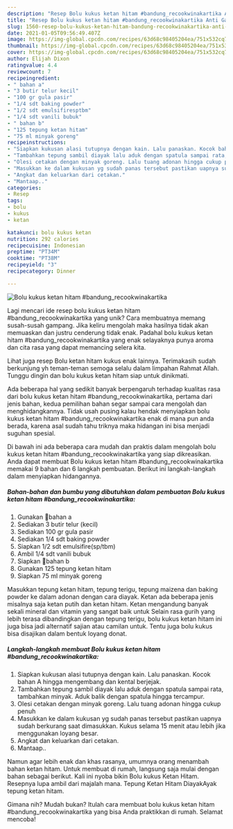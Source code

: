 ```yaml
---
description: "Resep Bolu kukus ketan hitam #bandung_recookwinakartika Anti Gagal"
title: "Resep Bolu kukus ketan hitam #bandung_recookwinakartika Anti Gagal"
slug: 1560-resep-bolu-kukus-ketan-hitam-bandung-recookwinakartika-anti-gagal
date: 2021-01-05T09:56:49.407Z
image: https://img-global.cpcdn.com/recipes/63d68c98405204ea/751x532cq70/bolu-kukus-ketan-hitam-bandung_recookwinakartika-foto-resep-utama.jpg
thumbnail: https://img-global.cpcdn.com/recipes/63d68c98405204ea/751x532cq70/bolu-kukus-ketan-hitam-bandung_recookwinakartika-foto-resep-utama.jpg
cover: https://img-global.cpcdn.com/recipes/63d68c98405204ea/751x532cq70/bolu-kukus-ketan-hitam-bandung_recookwinakartika-foto-resep-utama.jpg
author: Elijah Dixon
ratingvalue: 4.4
reviewcount: 7
recipeingredient:
- " bahan a"
- "3 butir telur kecil"
- "100 gr gula pasir"
- "1/4 sdt baking powder"
- "1/2 sdt emulsifiresptbm"
- "1/4 sdt vanili bubuk"
- " bahan b"
- "125 tepung ketan hitam"
- "75 ml minyak goreng"
recipeinstructions:
- "Siapkan kukusan alasi tutupnya dengan kain. Lalu panaskan. Kocok bahan A hingga mengembang dan kental berjejak."
- "Tambahkan tepung sambil diayak lalu aduk dengan spatula sampai rata, tambahkan minyak. Aduk balik dengan spatula hingga tercampur."
- "Olesi cetakan dengan minyak goreng. Lalu tuang adonan hingga cukup penuh"
- "Masukkan ke dalam kukusan yg sudah panas tersebut pastikan uapnya sudah berkurang saat dimasukkan. Kukus selama 15 menit atau lebih jika menggunakan loyang besar."
- "Angkat dan keluarkan dari cetakan."
- "Mantaap.."
categories:
- Resep
tags:
- bolu
- kukus
- ketan

katakunci: bolu kukus ketan 
nutrition: 292 calories
recipecuisine: Indonesian
preptime: "PT34M"
cooktime: "PT38M"
recipeyield: "3"
recipecategory: Dinner

---
```



![Bolu kukus ketan hitam #bandung_recookwinakartika](https://img-global.cpcdn.com/recipes/63d68c98405204ea/751x532cq70/bolu-kukus-ketan-hitam-bandung_recookwinakartika-foto-resep-utama.jpg)

Lagi mencari ide resep bolu kukus ketan hitam #bandung_recookwinakartika yang unik? Cara membuatnya memang susah-susah gampang. Jika keliru mengolah maka hasilnya tidak akan memuaskan dan justru cenderung tidak enak. Padahal bolu kukus ketan hitam #bandung_recookwinakartika yang enak selayaknya punya aroma dan cita rasa yang dapat memancing selera kita.

Lihat juga resep Bolu ketan hitam kukus enak lainnya. Terimakasih sudah berkunjung yh teman-teman semoga selalu dalam limpahan Rahmat Allah. Tunggu dingin dan bolu kukus ketan hitam siap untuk dinikmati.

Ada beberapa hal yang sedikit banyak berpengaruh terhadap kualitas rasa dari bolu kukus ketan hitam #bandung_recookwinakartika, pertama dari jenis bahan, kedua pemilihan bahan segar sampai cara mengolah dan menghidangkannya. Tidak usah pusing kalau hendak menyiapkan bolu kukus ketan hitam #bandung_recookwinakartika enak di mana pun anda berada, karena asal sudah tahu triknya maka hidangan ini bisa menjadi suguhan spesial.


Di bawah ini ada beberapa cara mudah dan praktis dalam mengolah bolu kukus ketan hitam #bandung_recookwinakartika yang siap dikreasikan. Anda dapat membuat Bolu kukus ketan hitam #bandung_recookwinakartika memakai 9 bahan dan 6 langkah pembuatan. Berikut ini langkah-langkah dalam menyiapkan hidangannya.

<!--inarticleads1-->

##### Bahan-bahan dan bumbu yang dibutuhkan dalam pembuatan Bolu kukus ketan hitam #bandung_recookwinakartika:

1. Gunakan  🌻bahan a
1. Sediakan 3 butir telur (kecil)
1. Sediakan 100 gr gula pasir
1. Sediakan 1/4 sdt baking powder
1. Siapkan 1/2 sdt emulsifire(sp/tbm)
1. Ambil 1/4 sdt vanili bubuk
1. Siapkan  🌻bahan b
1. Gunakan 125 tepung ketan hitam
1. Siapkan 75 ml minyak goreng


Masukkan tepung ketan hitam, tepung terigu, tepung maizena dan baking powder ke dalam adonan dengan cara diayak. Ketan ada beberapa jenis misalnya saja ketan putih dan ketan hitam. Ketan mengandung banyak sekali mineral dan vitamin yang sangat baik untuk Selain rasa gurih yang lebih terasa dibandingkan dengan tepung terigu, bolu kukus ketan hitam ini juga bisa jadi alternatif sajian atau camilan untuk. Tentu juga bolu kukus bisa disajikan dalam bentuk loyang donat. 

<!--inarticleads2-->

##### Langkah-langkah membuat Bolu kukus ketan hitam #bandung_recookwinakartika:

1. Siapkan kukusan alasi tutupnya dengan kain. Lalu panaskan. Kocok bahan A hingga mengembang dan kental berjejak.
1. Tambahkan tepung sambil diayak lalu aduk dengan spatula sampai rata, tambahkan minyak. Aduk balik dengan spatula hingga tercampur.
1. Olesi cetakan dengan minyak goreng. Lalu tuang adonan hingga cukup penuh
1. Masukkan ke dalam kukusan yg sudah panas tersebut pastikan uapnya sudah berkurang saat dimasukkan. Kukus selama 15 menit atau lebih jika menggunakan loyang besar.
1. Angkat dan keluarkan dari cetakan.
1. Mantaap..


Namun agar lebih enak dan khas rasanya, umumnya orang menambah bahan ketan hitam. Untuk membuat di rumah, langsung saja mulai dengan bahan sebagai berikut. Kali ini nyoba bikin Bolu kukus Ketan Hitam. Resepnya lupa ambil dari majalah mana. Tepung Ketan Hitam DiayakAyak tepung ketan hitam. 

Gimana nih? Mudah bukan? Itulah cara membuat bolu kukus ketan hitam #bandung_recookwinakartika yang bisa Anda praktikkan di rumah. Selamat mencoba!
